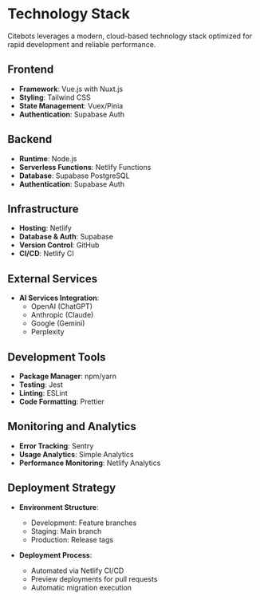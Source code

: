 # Technology Stack

Citebots leverages a modern, cloud-based technology stack optimized for rapid development and reliable performance.

## Frontend

- **Framework**: Vue.js with Nuxt.js
- **Styling**: Tailwind CSS
- **State Management**: Vuex/Pinia
- **Authentication**: Supabase Auth

## Backend

- **Runtime**: Node.js
- **Serverless Functions**: Netlify Functions
- **Database**: Supabase PostgreSQL
- **Authentication**: Supabase Auth

## Infrastructure

- **Hosting**: Netlify
- **Database & Auth**: Supabase
- **Version Control**: GitHub
- **CI/CD**: Netlify CI

## External Services

- **AI Services Integration**:
  - OpenAI (ChatGPT)
  - Anthropic (Claude)
  - Google (Gemini)
  - Perplexity

## Development Tools

- **Package Manager**: npm/yarn
- **Testing**: Jest
- **Linting**: ESLint
- **Code Formatting**: Prettier

## Monitoring and Analytics

- **Error Tracking**: Sentry
- **Usage Analytics**: Simple Analytics
- **Performance Monitoring**: Netlify Analytics

## Deployment Strategy

- **Environment Structure**:
  - Development: Feature branches
  - Staging: Main branch
  - Production: Release tags

- **Deployment Process**:
  - Automated via Netlify CI/CD
  - Preview deployments for pull requests
  - Automatic migration execution